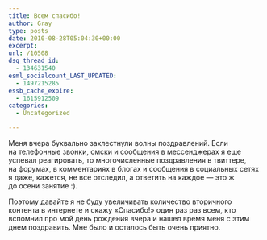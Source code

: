 ```yaml
---
title: Всем спасибо!
author: Gray
type: posts
date: 2010-08-28T05:04:30+00:00
excerpt:
url: /10508
dsq_thread_id:
  - 134631540
esml_socialcount_LAST_UPDATED:
  - 1497215285
essb_cache_expire:
  - 1615912509
categories:
  - Uncategorized

---
```








Меня вчера буквально захлестнули волны поздравлений. Если на&nbsp;телефонные звонки, смски и&nbsp;сообщения в&nbsp;мессенджерах я&nbsp;еще успевал реагировать, то&nbsp;многочисленные поздравления в&nbsp;твиттере, на&nbsp;форумах, в&nbsp;комментариях в&nbsp;блогах и&nbsp;сообщения в&nbsp;социальных сетях я&nbsp;даже, кажется, не&nbsp;все отследил, а&nbsp;ответить на&nbsp;каждое&nbsp;&mdash; это&nbsp;ж до&nbsp;осени занятие :).

Поэтому давайте я&nbsp;не&nbsp;буду увеличивать количество вторичного контента в&nbsp;интернете и&nbsp;скажу &laquo;Спасибо!&raquo; один раз раз всем, кто вспомнил про мой день рождения вчера и&nbsp;нашел время меня с&nbsp;этим днем поздравить. Мне было и&nbsp;осталось быть очень приятно.